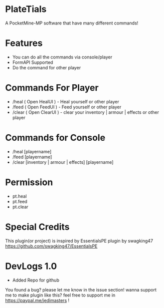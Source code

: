 # PlateTials
A PocketMine-MP software that have many different commands!
# Features
 - You can do all the commands via console/player
 - FormAPI Supported
 - Do the command for other player
# Commands For Player
 - /heal ( Open HealUI ) - Heal yourself or other player
 - /feed ( Open FeedUI ) - Feed yourself or other player
 - /clear ( Open ClearUI ) - clear your inventory | armour | effects or other player
 # Commands for Console
 - /heal [playername]
 - /feed [playername]
 - /clear [inventory | armour | effects] [playername]
 # Permission
 - pt.heal
 - pt.feed
 - pt.clear
 # Special Credits
 This plugin(or project) is inspired by EssentialsPE plugin by swagking47 https://github.com/swagking47/EssentialsPE
 
 # DevLogs 1.0
 - Added Repo for github
 
 You found a bug? please let me know in the issue section!
 wanna support me to make plugin like this? feel free to support me in https://paypal.me/jedimasters !
